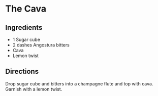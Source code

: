 # The Cava

## Ingredients
* 1 Sugar cube
* 2 dashes Angostura bitters
* Cava
* Lemon twist

## Directions
Drop sugar cube and bitters into a champagne flute and top with cava.  Garnish with a lemon twist.

